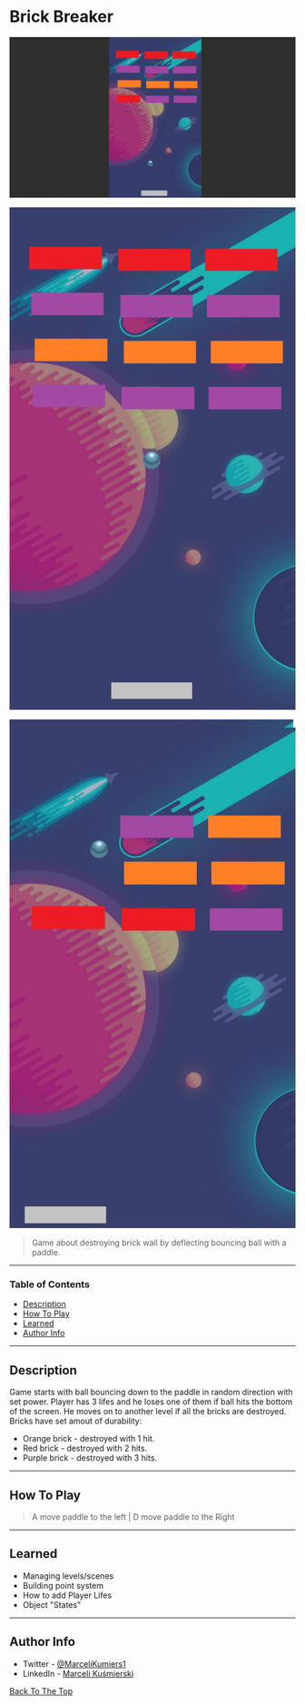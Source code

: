 # Brick Breaker

![GIF](Docs/Game.gif)

![1](Docs/Screenshot_1.png)

![2](Docs/Screenshot_2.png)

> Game about destroying brick wall by deflecting bouncing ball with a paddle.

---

### Table of Contents


- [Description](#description)
- [How To Play](#how-to-use)
- [Learned](#learned)
- [Author Info](#author-info)

---

## Description
Game starts with ball bouncing down to the paddle in random direction with set power. Player has 3 lifes and he loses one of them if ball hits the bottom of the screen. He moves on to another level if all the bricks are destroyed. Bricks have set amout of durability:
- Orange brick - destroyed with 1 hit.
- Red brick - destroyed with 2 hits.
- Purple brick - destroyed with 3 hits.



---

## How To Play
> A move paddle to the left | D move paddle to the Right



---

## Learned
- Managing levels/scenes
- Building point system 
- How to add Player Lifes 
- Object "States"



---


## Author Info

- Twitter - [@MarceliKumiers1](https://twitter.com/MarceliKumiers1)
- LinkedIn - [Marceli Kuśmierski](https://www.linkedin.com/in/marceli-ku%C5%9Bmierski-321969165/)

[Back To The Top](#Brick-Breaker)
